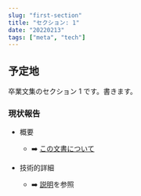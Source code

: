 ```yaml
---
slug: "first-section"
title: "セクション: 1"
date: "20220213"
tags: ["meta", "tech"]
---
```


## 予定地

卒業文集のセクション 1 です。書きます。

### 現状報告

- 概要

  - :arrow_right: [この文書について](/grad_essay/about)

- 技術的詳細
  - :arrow_right: [説明](/blog/blog-renewal)を参照

